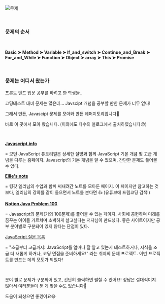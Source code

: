 ![무제](https://user-images.githubusercontent.com/79993356/115105256-bbd3d700-9f98-11eb-9eac-0c6b1a04de21.png)

<br>

### 문제의 순서

<br>

<b>Basic ➤ Method ➤ Variable ➤ If_and_switch ➤ Continue_and_Break ➤ For_and_While ➤ Function ➤ Object ➤ array ➤ This ➤ Promise</b>

<br>

### 문제는 어디서 왔는가

프론트 엔드 입문 공부를 하려고 한 학생들..

코딩테스트 대비 문제는 많은데... Javscipt 개념을 공부할 만한 문제가 너무 없다!

그래서 만든, Javascipt 문제를 모아와 만든 레퍼지토리입니다🙌

바로 이 곳에서 모아 왔습니다. (이외에도 다수의 블로그에서 출처하였습니다😗)

<br>

<a href="https://ko.javascript.info"><b>Javascript.info</b></a>

= 모던 JavaScript 튜토리얼은 상세한 설명과 함께 JavaScript 기본 개념 및 고급 개념을 다루는 홈페이지. Javascript의 기본 개념을 알 수 있으며, 간단한 문제도 풀어볼 수 있다.

<a href="https://github.com/dream-ellie/learn-javascript"><b>Ellie's note</b></a>

= 킹갓 엘리님의 수업과 함께 써내려간 노트를 모아둔 페이지. 이 페이지만 참고하는 것보다, 엘리님의 강의를 같이 들으면서 노트를 본다면 👍 (유튜브에 드림코딩 검색!)

<a href="https://www.notion.so/JS-100-94d97d294dd14c9b911a02c840fa9f2d"><b>Notion Java Problem 100</b></a>

= Javascript의 문제(거의 100문제)를 풀어볼 수 있는 페이지. 사회에 공헌하며 미래를 꿈꾸는 아이들 가르치며 소박하게 살고싶다는 저자님이 만드셨다. 좋은 사이트이지만 공부 분야별로 구분되어 있지 않다는 단점이 있다.

<a href="https://github.com/lydiahallie/javascript-questions/blob/master/ko-KR/README-ko_KR.md">JavaScript 질문 목록</a>

= "초급부터 고급까지: JavaScript를 얼마나 잘 알고 있는지 테스트하거나, 지식을 조금 더 새롭게 하거나, 코딩 면접을 준비하세요!" 라는 취지의 문제 프로젝트. 이번 프로젝트를 만드는 데의 모토가 되었다!

<br>

분야 별로 문제가 구분되어 있고, 간단히 클릭하면 펼칠 수 있어요! 정답은 절대적이지 않아서 여러분들이 푼 게 맞을 수도 있습니다🙏

도움이 되셨으면 좋겠어요😄




